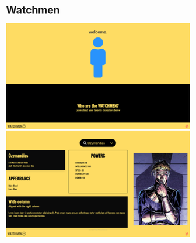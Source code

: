 # Watchmen

<img src ="public/assets/img/watchmen_app_image1.png">
<img src ="public/assets/img/watchmen_app_image2.png">